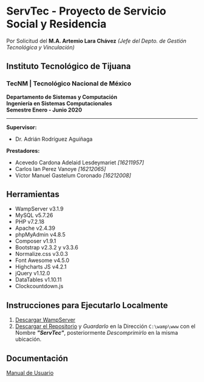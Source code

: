# ServTec - Proyecto de Servicio Social y Residencia 
Por Solicitud del **M.A. Artemio Lara Chávez** _(Jefe del Depto. de Gestión Tecnológica y Vinculación)_
## Instituto Tecnológico de Tijuana
### TecNM | Tecnológico Nacional de México
**Departamento de Sistemas y Computación**  <br>
**Ingeniería en Sistemas Computacionales** <br>
**Semestre Enero - Junio 2020**
***
**Supervisor:** 
* Dr. Adrián Rodríguez Aguiñaga <br>

**Prestadores:**
* Acevedo Cardona Adelaid Lesdeymariet _[16211957]_
* Carlos Ian Perez Vanoye _[16212065]_
* Víctor Manuel Gastelum Coronado _[16212008]_
             
## Herramientas
* WampServer v3.1.9
* MySQL v5.7.26
* PHP v7.2.18
* Apache v2.4.39
* phpMyAdmin v4.8.5
* Composer v1.9.1
* Bootstrap v2.3.2 y v3.3.6
* Normalize.css v3.0.3
* Font Awesome v4.5.0
* Highcharts JS v4.2.1
* jQuery v1.12.0
* DataTables v1.10.11
* Clockcountdown.js

## Instrucciones para Ejecutarlo Localmente
1. [Descargar WampServer](https://drive.google.com/file/d/19_QKpAA-_yDf052s-rYwwKu_wz5T3eCs/view?usp=sharing)
2. [Descargar el Repositorio](https://github.com/Acevedo-Cardona-Adelaid-Lesdeymariet/ServTec) y _Guardarlo_ en la Dirección `C:\wamp\www` con el Nombre _**"ServTec"**_, posteriormente _Descomprimirlo_ en la misma ubicación. 

## Documentación 
[Manual de Usuario](https://drive.google.com/file/d/11-jdCwbZEdJqDRpAPUMd7AxFalm-1KnE/view?usp=sharing)

